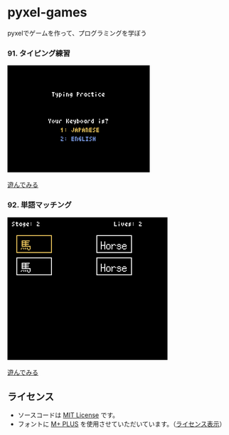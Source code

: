 # pyxel-games
pyxelでゲームを作って、プログラミングを学ぼう


### 91. タイピング練習

![タイピング練習](images/91_typing_practice.gif)

[遊んでみる](https://kitao.github.io/pyxel/wasm/launcher/?run=samurai-apps.pyxel-games.src.91_typing_practice)


### 92. 単語マッチング

![単語マッチング](images/92_word_matching.gif)

[遊んでみる](https://kitao.github.io/pyxel/wasm/launcher/?run=samurai-apps.pyxel-games.src.92_word_matching)


## ライセンス

* ソースコードは [MIT License](LICENSE) です。
* フォントに [M+ PLUS](https://mplusfonts.github.io/) を使用させていただいています。（[ライセンス表示](OFL.md)）
